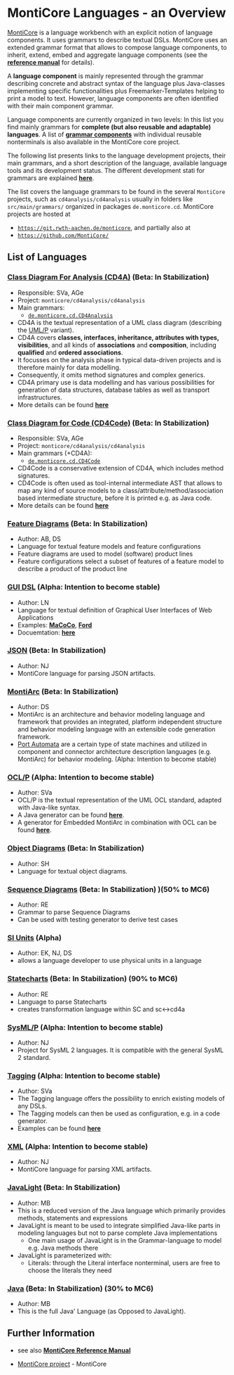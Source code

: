<!-- (c) https://github.com/MontiCore/monticore -->

# MontiCore Languages - an Overview

[MontiCore](http://www.monticore.de) is a language workbench
with an explicit notion of language components. It uses 
grammars to describe textual DSLs. MontiCore uses an extended 
grammar format that allows to compose language components, 
to inherit, extend, embed
and aggregate language components (see the
[**reference manual**](http://monticore.de/MontiCore_Reference-Manual.2017.pdf)
for details).

A **language component** is mainly represented through the grammar 
describing concrete and abstract syntax of the language plus 
Java-classes implementing specific functionalities plus 
Freemarker-Templates helping to print a model to text.
However, language components are often identified with their main 
component grammar.

Language components are currently organized in two levels:
In this list you find mainly grammars for 
**complete (but also reusable and adaptable) languages**.
A list of
[**grammar components**](monticore-grammar/src/main/grammars/de/monticore/Grammars.md)
with individual reusable nonterminals is also available in
the MontiCore core project.

The following list presents links to the language development projects, their
main grammars, and a short description 
of the language, available language tools and its development status.
The different development stati for grammars are explained 
[**here**](00.org/Explanations/StatusOfGrammars.md).


The list covers the language grammars to be found in the several 
`MontiCore` projects, such as `cd4analysis/cd4analysis`
usually in folders like `src/main/grammars/` organized in packages 
`de.monticore.cd`.
MontiCore projects are hosted at

* [`https://git.rwth-aachen.de/monticore`](https://git.rwth-aachen.de/monticore), and partially also at
* [`https://github.com/MontiCore/`](https://github.com/MontiCore/monticore)

## List of Languages 

<!--
### [Activity Diagrams](INSERT LINK HERE) (not adressed yet)
* TO be added
-->

### [Class Diagram For Analysis (CD4A)](https://git.rwth-aachen.de/monticore/cd4analysis/cd4analysis) (Beta: In Stabilization)
* Responsible: SVa, AGe
* Project: `monticore/cd4analysis/cd4analysis`
* Main grammars:
  * [`de.monticore.cd.CD4Analysis`](https://git.rwth-aachen.de/monticore/cd4analysis/cd4analysis/blob/develop/src/main/grammars/de/monticore/cd/CD4Analysis.mc4)
* CD4A is the textual representation of a UML class diagram (describing the
  [UML/P](http://mbse.se-rwth.de/) variant).
* CD4A covers **classes, interfaces, inheritance, attributes with types,
  visibilities**,
  and all kinds of **associations** and **composition**, including **qualified**
  and **ordered
  associations**. 
* It focusses on the analysis phase in typical data-driven projects
  and is therefore mainly for data modelling.
* Consequently, it omits method signatures and complex generics.
* CD4A primary use is data modelling and has various possibilities for
  generation of data structures, database tables as well as 
  transport infrastructures.
* More details can be found [**here**](https://XXX:Add-explanation)

### [Class Diagram for Code (CD4Code)](https://git.rwth-aachen.de/monticore/cd4analysis/cd4analysis) (Beta: In Stabilization)
* Responsible: SVa, AGe
* Project: `monticore/cd4analysis/cd4analysis`
* Main grammars (+CD4A): 
  * [`de.monticore.cd.CD4Code`](https://git.rwth-aachen.de/monticore/cd4analysis/cd4analysis/blob/develop/src/main/grammars/de/monticore/cd/CD4Code.mc4)
* CD4Code is a conservative extension of CD4A, 
  which includes method signatures.
* CD4Code is often used as tool-internal intermediate AST that allows to
  map any kind of source models to a class/attribute/method/association based
  intermediate structure, before it is printed e.g. as Java code.
* More details can be found [**here**](https://XXX:Add-explanation)


### [Feature Diagrams](https://git.rwth-aachen.de/monticore/languages/feature-diagram) (Beta: In Stabilization)
* Author: AB, DS
* Language for textual feature models and feature configurations
* Feature diagrams are used to model (software) product lines
* Feature configurations select a subset of features of a feature model to describe a product of the product line

### [GUI DSL](https://git.rwth-aachen.de/macoco/gui-dsl) (Alpha: Intention to become stable)
* Author: LN 
* Language for textual definition of Graphical User Interfaces of Web Applications
* Examples: [**MaCoCo**](https://git.rwth-aachen.de/macoco/implementation), [**Ford**](https://git.rwth-aachen.de/ford/implementation/frontend/montigem)
* Docuemtation: [**here**](https://git.rwth-aachen.de/macoco/gui-dsl/wikis/home)

### [JSON](https://git.rwth-aachen.de/monticore/languages/json) (Beta: In Stabilization)
* Author: NJ
* MontiCore language for parsing JSON artifacts.

### [MontiArc](https://git.rwth-aachen.de/monticore/montiarc/core) (Beta: In Stabilization)
* Author: DS 
* MontiArc is an architecture and behavior modeling language and framework that provides an integrated, platform independent structure and behavior modeling language with an extensible code generation framework.
* [Port Automata](https://git.rwth-aachen.de/monticore/montiarc/core) are a certain type of state machines and utilized in component and connector architecture description languages (e.g. MontiArc) for behavior modeling. (Alpha: Intention to become stable)

### [OCL/P](https://git.rwth-aachen.de/monticore/languages/OCL) (Alpha: Intention to become stable)
* Author: SVa
* OCL/P is the textual representation of the UML OCL standard, adapted with Java-like syntax.
* A Java generator can be found [**here**](https://git.rwth-aachen.de/monticore/languages/OCL2Java).
* A generator for Embedded MontiArc in combination with OCL can be found [**here**](https://git.rwth-aachen.de/monticore/EmbeddedMontiArc/generators/OCL_EMA2Java).

### [Object Diagrams](https://git.rwth-aachen.de/monticore/languages/od) (Beta: In Stabilization)
* Author: SH
* Language for textual object diagrams.

### [Sequence Diagrams](https://git.rwth-aachen.de/monticore/statechart/sd-language) (Beta: In Stabilization) )(50% to MC6)
* Author: RE
* Grammar to parse Sequence Diagrams
* Can be used with testing generator to derive test cases

### [SI Units](https://git.rwth-aachen.de/monticore/monticore/blob/SIUnitLiterals2/monticore-grammar/src/main/grammars/de/monticore/siunit/SIUnit.mc4) (Alpha)
* Author: EK, NJ, DS
* allows a language developer to use physical units in a language

### [Statecharts](https://git.rwth-aachen.de/monticore/statechart/sc-language) (Beta: In Stabilization) (90% to MC6)
* Author: RE
* Language to parse Statecharts
* creates transformation language within SC and sc<->cd4a

### [SysML/P](https://git.rwth-aachen.de/monticore/sysml/sysml_2) (Alpha: Intention to become stable)
* Author: NJ
* Project for SysML 2 languages. It is compatible with the general SysML 2 standard.

### [Tagging](https://git.rwth-aachen.de/monticore/EmbeddedMontiArc/languages/Tagging) (Alpha: Intention to become stable)
* Author: SVa
* The Tagging language offers the possibility to enrich existing models of any DSLs.
* The Tagging models can then be used as configuration, e.g. in a code generator.
* Examples can be found [**here**](https://git.rwth-aachen.de/monticore/EmbeddedMontiArc/languages/Tagging-Examples)

### [XML](https://git.rwth-aachen.de/monticore/languages/xml) (Alpha: Intention to become stable)
* Author: NJ
* MontiCore language for parsing XML artifacts.

### [JavaLight](https://git.rwth-aachen.de/monticore/monticore/blob/dev/monticore-grammar/src/main/grammars/de/monticore/JavaLight.mc4) (Beta: In Stabilization)
* Author: MB
* This is a reduced version of the Java language which primarily provides methods, statements and expressions 
* JavaLight is meant to be used to integrate simplified Java-like parts in modeling languages but not 
  to parse complete Java implementations
  * One main usage of JavaLight is in the Grammar-language to model e.g. Java methods there
* JavaLight is parameterized with:
  * Literals: through the Literal interface nonterminal, 
   users are free to choose the literals they need


### [Java](https://git.rwth-aachen.de/monticore/javaDSL) (Beta: In Stabilization) (30% to MC6)

* Author: MB
* This is the full Java' Language (as Opposed to JavaLight).


## Further Information

* see also [**MontiCore Reference Manual**](http://www.monticore.de/)

* [MontiCore project](README.md) - MontiCore


